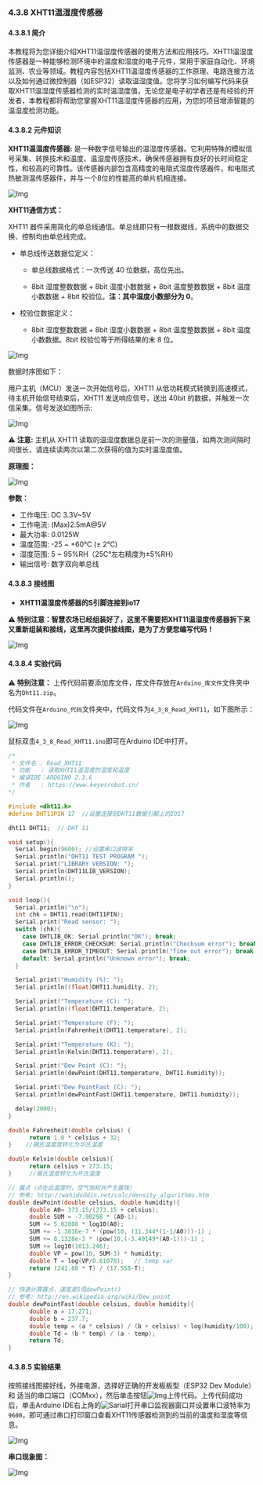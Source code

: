 ### 4.3.8 XHT11温湿度传感器

#### 4.3.8.1 简介

本教程将为您详细介绍XHT11温湿度传感器的使用方法和应用技巧。XHT11温湿度传感器是一种能够检测环境中的温度和湿度的电子元件，常用于家庭自动化、环境监测、农业等领域。教程内容包括XHT11温湿度传感器的工作原理、电路连接方法以及如何通过微控制器（如ESP32）读取温湿度值。您将学习如何编写代码来获取XHT11温湿度传感器检测的实时温湿度值，无论您是电子初学者还是有经验的开发者，本教程都将帮助您掌握XHT11温湿度传感器的应用，为您的项目增添智能的温湿度检测功能。

#### 4.3.8.2 元件知识

**XHT11温湿度传感器:** 是一种数字信号输出的温湿度传感器。它利用特殊的模拟信号采集、转换技术和温度、温湿度传感技术，确保传感器拥有良好的长时间稳定性，和较高的可靠性。该传感器内部包含高精度的电阻式湿度传感器件，和电阻式热敏测温传感器件，并与一个8位的性能高的单片机相连接。

![Img](../media/cou71.png)

**XHT11通信方式：**

XHT11 器件采用简化的单总线通信。单总线即只有一根数据线，系统中的数据交换、控制均由单总线完成。

- 单总线传送数据位定义：

  - 单总线数据格式：一次传送 40 位数据，高位先出。

  - 8bit 湿度整数数据 + 8bit 湿度小数数据 + 8bit 温度整数数据 + 8bit 温度小数数据 + 8bit 校验位。**注：其中湿度小数部分为 0**。

- 校验位数据定义：
  - 8bit 湿度整数数据 + 8bit 湿度小数数据 + 8bit 温度整数数据 + 8bit 温度小数数据。8bit 校验位等于所得结果的末 8 位。


![Img](../media/cou73-1.png)

数据时序图如下：

用户主机（MCU）发送一次开始信号后，XHT11 从低功耗模式转换到高速模式，待主机开始信号结束后，XHT11 发送响应信号，送出 40bit 的数据，并触发一次信采集。信号发送如图所示:

![Img](../media/cou73.png)

⚠️ **注意:** 主机从 XHT11 读取的温湿度数据总是前一次的测量值，如两次测间隔时间很长，请连续读两次以第二次获得的值为实时温湿度值。

**原理图：**

![Img](../media/cou73-2.png)


**参数：**

- 工作电压: DC 3.3V~5V 
- 工作电流: (Max)2.5mA@5V
- 最大功率: 0.0125W
- 温度范围: -25 ~ +60°C (± 2℃)
- 湿度范围: 5 ~ 95%RH（25C°左右精度为±5%RH）
- 输出信号: 数字双向单总线

#### 4.3.8.3 接线图

- **XHT11温湿度传感器的S引脚连接到io17**

⚠️ **特别注意：智慧农场已经组装好了，这里不需要把XHT11温湿度传感器拆下来又重新组装和接线，这里再次提供接线图，是为了方便您编写代码！**

![Img](../media/couj71.png)

#### 4.3.8.4 实验代码

⚠️ **特别注意：** 上传代码前要添加库文件，库文件存放在`Arduino_库文件`文件夹中名为`Dht11.zip`。

代码文件在`Arduino_代码`文件夹中，代码文件为`4_3_8_Read_XHT11`，如下图所示：

![Img](../media/couj10.png)

鼠标双击`4_3_8_Read_XHT11.ino`即可在Arduino IDE中打开。

```c++
/*
 * 文件名 : Read_XHT11
 * 功能   : 读取XHT11温湿度的湿度和温度
 * 编译IDE：ARDUINO 2.3.6
 * 作者   : https://www.keyesrobot.cn/
*/

#include <dht11.h>
#define DHT11PIN 17  //设置连接到DHT11数据引脚上的IO17

dht11 DHT11;  // DHT 11

void setup(){
  Serial.begin(9600); //设置串口波特率
  Serial.println("DHT11 TEST PROGRAM ");
  Serial.print("LIBRARY VERSION: ");
  Serial.println(DHT11LIB_VERSION);
  Serial.println();
}

void loop(){
  Serial.println("\n");
  int chk = DHT11.read(DHT11PIN);
  Serial.print("Read sensor: ");
  switch (chk){
    case DHTLIB_OK: Serial.println("OK"); break;
    case DHTLIB_ERROR_CHECKSUM: Serial.println("Checksum error"); break;
    case DHTLIB_ERROR_TIMEOUT: Serial.println("Time out error"); break;
    default: Serial.println("Unknown error"); break;
  }

  Serial.print("Humidity (%): ");
  Serial.println((float)DHT11.humidity, 2);

  Serial.print("Temperature (C): ");
  Serial.println((float)DHT11.temperature, 2);

  Serial.print("Temperature (F): ");
  Serial.println(Fahrenheit(DHT11.temperature), 2);

  Serial.print("Temperature (K): ");
  Serial.println(Kelvin(DHT11.temperature), 2);

  Serial.print("Dew Point (C): ");
  Serial.println(dewPoint(DHT11.temperature, DHT11.humidity));

  Serial.print("Dew PointFast (C): ");
  Serial.println(dewPointFast(DHT11.temperature, DHT11.humidity));

  delay(2000);
}

double Fahrenheit(double celsius) {
      return 1.8 * celsius + 32;
}    //摄氏温度度转化为华氏温度

double Kelvin(double celsius){
      return celsius + 273.15;
}     //摄氏温度转化为开氏温度

// 露点（点在此温度时，空气饱和并产生露珠）
// 参考: http://wahiduddin.net/calc/density_algorithms.htm 
double dewPoint(double celsius, double humidity){
      double A0= 373.15/(273.15 + celsius);
      double SUM = -7.90298 * (A0-1);
      SUM += 5.02808 * log10(A0);
      SUM += -1.3816e-7 * (pow(10, (11.344*(1-1/A0)))-1) ;
      SUM += 8.1328e-3 * (pow(10,(-3.49149*(A0-1)))-1) ;
      SUM += log10(1013.246);
      double VP = pow(10, SUM-3) * humidity;
      double T = log(VP/0.61078);   // temp var
      return (241.88 * T) / (17.558-T);
}

// 快速计算露点，速度是5倍dewPoint()
// 参考: http://en.wikipedia.org/wiki/Dew_point
double dewPointFast(double celsius, double humidity){
      double a = 17.271;
      double b = 237.7;
      double temp = (a * celsius) / (b + celsius) + log(humidity/100);
      double Td = (b * temp) / (a - temp);
      return Td;
}
```

#### 4.3.8.5 实验结果

按照接线图接好线，外接电源，选择好正确的开发板板型（ESP32 Dev Module）和 适当的串口端口（COMxx），然后单击按钮![Img](../media/cou0.png)上传代码。上传代码成功后，单击Arduino IDE右上角的![Sarial](../media/Sarial.png)打开串口监视器窗口并设置串口波特率为`9600`，即可通过串口打印窗口查看XHT11传感器检测到的当前的温度和湿度等信息。 

![Img](../media/XHT11-photo.jpg)

**串口现象图：**

![Img](../media/XHT11data.png)